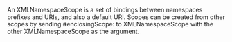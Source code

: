 An XMLNamespaceScope is a set of bindings between namespaces prefixes and URIs, and also a default URI. Scopes can be created from other scopes by sending #enclosingScope: to XMLNamespaceScope with the other XMLNamespaceScope as the argument.